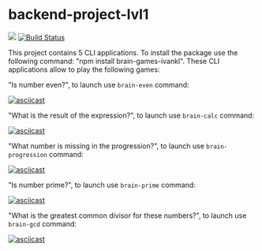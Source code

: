 # backend-project-lvl1
<a href=https://codeclimate.com/github/codeclimate/codeclimate/maintainability><img src=https://api.codeclimate.com/v1/badges/a99a88d28ad37a79dbf6/maintainability /></a>
[![Build Status](https://travis-ci.org/ivankl/backend-project-lvl1.svg?branch=master)](https://travis-ci.org/ivankl/backend-project-lvl1)

This project contains 5 CLI applications. To install the package use the following command: "npm install brain-games-ivankl". These CLI applications allow to play the following games:

"Is number even?", to launch use `brain-even` command:

[![asciicast](https://asciinema.org/a/SHia44D7KkEr75Pc7K2TpuEza.svg)](https://asciinema.org/a/SHia44D7KkEr75Pc7K2TpuEza)

"What is the result of the expression?", to launch use `brain-calc` command:

[![asciicast](https://asciinema.org/a/NWCQGd1Mxpjk4INARs3AHZY0u.svg)](https://asciinema.org/a/NWCQGd1Mxpjk4INARs3AHZY0u)

"What number is missing in the progression?", to launch use `brain-progression` command:

[![asciicast](https://asciinema.org/a/I67W9CIYPM093UVHAsJeCIFxU.svg)](https://asciinema.org/a/I67W9CIYPM093UVHAsJeCIFxU)

"Is number prime?", to launch use `brain-prime` command:

[![asciicast](https://asciinema.org/a/M8aAYT0WnfXFUi30sKDZNqv2O.svg)](https://asciinema.org/a/M8aAYT0WnfXFUi30sKDZNqv2O)

"What is the greatest common divisor for these numbers?", to launch use `brain-gcd` command:

[![asciicast](https://asciinema.org/a/J7h7ZfXtdApI8Wdoxuk9B5HJH.svg)](https://asciinema.org/a/J7h7ZfXtdApI8Wdoxuk9B5HJH)
